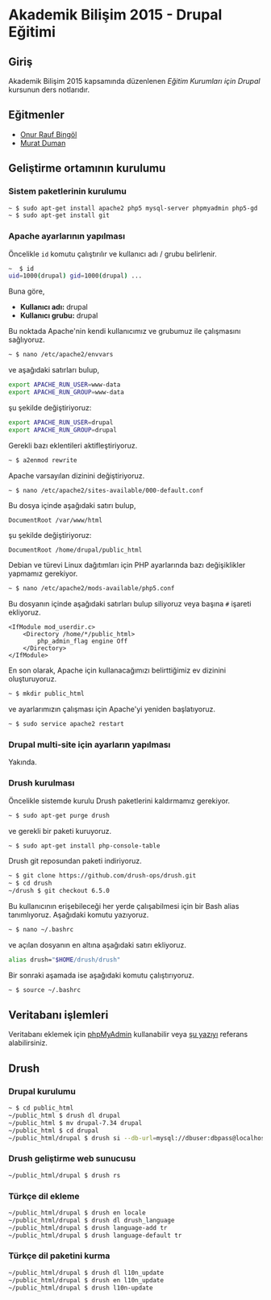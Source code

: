 # Akademik Bilişim 2015 - Drupal Eğitimi

## Giriş

Akademik Bilişim 2015 kapsamında düzenlenen *Eğitim Kurumları için Drupal* kursunun ders notlarıdır.

## Eğitmenler

* [Onur Rauf Bingöl](http://onurraufbingol.com)
* [Murat Duman](https://www.muratduman.com)

## Geliştirme ortamının kurulumu

### Sistem paketlerinin kurulumu

```bash
~ $ sudo apt-get install apache2 php5 mysql-server phpmyadmin php5-gd
~ $ sudo apt-get install git
```

### Apache ayarlarının yapılması

Öncelikle `id` komutu çalıştırılır ve kullanıcı adı / grubu belirlenir.

```bash
~  $ id
uid=1000(drupal) gid=1000(drupal) ...
```

Buna göre,

* **Kullanıcı adı:** drupal
* **Kullanıcı grubu:** drupal

Bu noktada Apache'nin kendi kullanıcımız ve grubumuz ile çalışmasını sağlıyoruz.

```bash
~ $ nano /etc/apache2/envvars
```

ve aşağıdaki satırları bulup,

```bash
export APACHE_RUN_USER=www-data
export APACHE_RUN_GROUP=www-data
```

şu şekilde değiştiriyoruz:

```bash
export APACHE_RUN_USER=drupal
export APACHE_RUN_GROUP=drupal
```

Gerekli bazı eklentileri aktifleştiriyoruz.

```bash
~ $ a2enmod rewrite
```

Apache varsayılan dizinini değiştiriyoruz.

```bash
~ $ nano /etc/apache2/sites-available/000-default.conf
```

Bu dosya içinde aşağıdaki satırı bulup,

```
DocumentRoot /var/www/html
```

şu şekilde değiştiriyoruz:

```
DocumentRoot /home/drupal/public_html
```

Debian ve türevi Linux dağıtımları için PHP ayarlarında bazı değişiklikler yapmamız gerekiyor.

```bash
~ $ nano /etc/apache2/mods-available/php5.conf
```

Bu dosyanın içinde aşağıdaki satırları bulup siliyoruz veya başına `#` işareti ekliyoruz.

```
<IfModule mod_userdir.c>
    <Directory /home/*/public_html>
        php_admin_flag engine Off
    </Directory>
</IfModule>
```

En son olarak, Apache için kullanacağımızı belirttiğimiz ev dizinini oluşturuyoruz.

```bash
~ $ mkdir public_html
```

ve ayarlarımızın çalışması için Apache'yi yeniden başlatıyoruz.

```bash
~ $ sudo service apache2 restart
```

### Drupal multi-site için ayarların yapılması

Yakında.

### Drush kurulması

Öncelikle sistemde kurulu Drush paketlerini kaldırmamız gerekiyor.

```bash
~ $ sudo apt-get purge drush
```

ve gerekli bir paketi kuruyoruz.

```bash
~ $ sudo apt-get install php-console-table
```

Drush git reposundan paketi indiriyoruz.

```bash
~ $ git clone https://github.com/drush-ops/drush.git
~ $ cd drush
~/drush $ git checkout 6.5.0
```

Bu kullanıcının erişebileceği her yerde çalışabilmesi için bir Bash alias tanımlıyoruz. Aşağıdaki komutu yazıyoruz.

```bash
~ $ nano ~/.bashrc
```

ve açılan dosyanın en altına aşağıdaki satırı ekliyoruz.

```bash
alias drush="$HOME/drush/drush"
```

Bir sonraki aşamada ise aşağıdaki komutu çalıştırıyoruz.

```bash
~ $ source ~/.bashrc
```

## Veritabanı işlemleri

Veritabanı eklemek için [phpMyAdmin](http://www.phpmyadmin.net) kullanabilir veya [şu yazıyı](http://onurraufbingol.com/2015/01/29/komut-satirindan-mysql-ile-calismak-bolum2.html) referans alabilirsiniz.

## Drush

### Drupal kurulumu

```bash
~ $ cd public_html
~/public_html $ drush dl drupal
~/public_html $ mv drupal-7.34 drupal
~/public_html $ cd drupal
~/public_html/drupal $ drush si --db-url=mysql://dbuser:dbpass@localhost/drupaldb
```

### Drush geliştirme web sunucusu

```bash
~/public_html/drupal $ drush rs
```

### Türkçe dil ekleme

```bash
~/public_html/drupal $ drush en locale
~/public_html/drupal $ drush dl drush_language
~/public_html/drupal $ drush language-add tr
~/public_html/drupal $ drush language-default tr
```

### Türkçe dil paketini kurma

```bash
~/public_html/drupal $ drush dl l10n_update
~/public_html/drupal $ drush en l10n_update
~/public_html/drupal $ drush l10n-update
```
